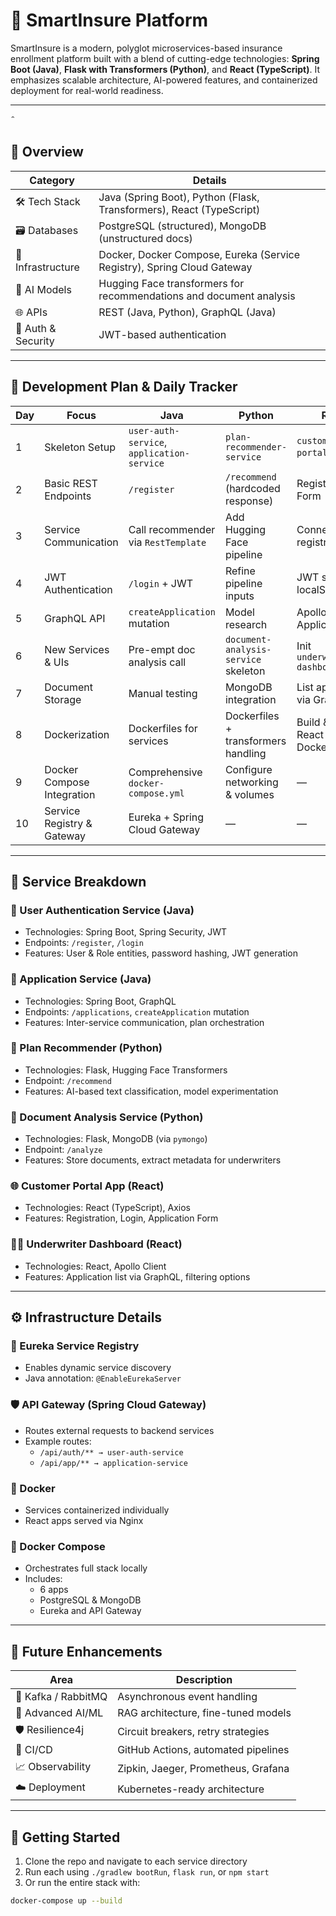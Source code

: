# 🚀 SmartInsure Platform

SmartInsure is a modern, polyglot microservices-based insurance enrollment platform built with a blend of cutting-edge technologies: **Spring Boot (Java)**, **Flask with Transformers (Python)**, and **React (TypeScript)**. It emphasizes scalable architecture, AI-powered features, and containerized deployment for real-world readiness.

---
 ̑
## 🧭 Overview

| Category         | Details                                                                 |
|------------------|-------------------------------------------------------------------------|
| 🛠️ Tech Stack    | Java (Spring Boot), Python (Flask, Transformers), React (TypeScript)    |
| 🗃️ Databases      | PostgreSQL (structured), MongoDB (unstructured docs)                   |
| 🔧 Infrastructure | Docker, Docker Compose, Eureka (Service Registry), Spring Cloud Gateway |
| 🎯 AI Models      | Hugging Face transformers for recommendations and document analysis     |
| 🌐 APIs           | REST (Java, Python), GraphQL (Java)                                    |
| 🧪 Auth & Security| JWT-based authentication                                                |

---

## 📅 Development Plan & Daily Tracker

| Day | Focus                           | Java                              | Python                                | React                               |
|-----|----------------------------------|------------------------------------|----------------------------------------|-------------------------------------|
| 1   | Skeleton Setup                   | `user-auth-service`, `application-service` | `plan-recommender-service`       | `customer-portal-app` init          |
| 2   | Basic REST Endpoints            | `/register`                        | `/recommend` (hardcoded response)      | Registration Form                   |
| 3   | Service Communication           | Call recommender via `RestTemplate`| Add Hugging Face pipeline              | Connect registration UI             |
| 4   | JWT Authentication              | `/login` + JWT                     | Refine pipeline inputs                 | JWT storage via localStorage        |
| 5   | GraphQL API                     | `createApplication` mutation       | Model research                         | Apollo Client + ApplicationForm     |
| 6   | New Services & UIs              | Pre-empt doc analysis call         | `document-analysis-service` skeleton   | Init `underwriter-dashboard-app`    |
| 7   | Document Storage                | Manual testing                     | MongoDB integration                    | List applications via GraphQL       |
| 8   | Dockerization                   | Dockerfiles for services           | Dockerfiles + transformers handling    | Build & serve React via Docker      |
| 9   | Docker Compose Integration      | Comprehensive `docker-compose.yml`| Configure networking & volumes         | —                                   |
| 10  | Service Registry & Gateway      | Eureka + Spring Cloud Gateway      | —                                      | —                                   |

---

## 🧾 Service Breakdown

### 🔐 User Authentication Service (Java)
- Technologies: Spring Boot, Spring Security, JWT
- Endpoints: `/register`, `/login`
- Features: User & Role entities, password hashing, JWT generation

### 📝 Application Service (Java)
- Technologies: Spring Boot, GraphQL
- Endpoints: `/applications`, `createApplication` mutation
- Features: Inter-service communication, plan orchestration

### 🤖 Plan Recommender (Python)
- Technologies: Flask, Hugging Face Transformers
- Endpoint: `/recommend`
- Features: AI-based text classification, model experimentation

### 📄 Document Analysis Service (Python)
- Technologies: Flask, MongoDB (via `pymongo`)
- Endpoint: `/analyze`
- Features: Store documents, extract metadata for underwriters

### 🌐 Customer Portal App (React)
- Technologies: React (TypeScript), Axios
- Features: Registration, Login, Application Form

### 🧑‍💼 Underwriter Dashboard (React)
- Technologies: React, Apollo Client
- Features: Application list via GraphQL, filtering options

---

## ⚙️ Infrastructure Details

### 🧭 Eureka Service Registry
- Enables dynamic service discovery
- Java annotation: `@EnableEurekaServer`

### 🛡 API Gateway (Spring Cloud Gateway)
- Routes external requests to backend services
- Example routes:
    - `/api/auth/** → user-auth-service`
    - `/api/app/** → application-service`

### 🐳 Docker
- Services containerized individually
- React apps served via Nginx

### 🧩 Docker Compose
- Orchestrates full stack locally
- Includes:
    - 6 apps
    - PostgreSQL & MongoDB
    - Eureka and API Gateway

---

## 🔮 Future Enhancements

| Area              | Description |
|-------------------|-------------|
| 🔁 Kafka / RabbitMQ | Asynchronous event handling |
| 🧠 Advanced AI/ML   | RAG architecture, fine-tuned models |
| 🛡 Resilience4j    | Circuit breakers, retry strategies |
| 🚀 CI/CD           | GitHub Actions, automated pipelines |
| 📈 Observability   | Zipkin, Jaeger, Prometheus, Grafana |
| ☁️ Deployment      | Kubernetes-ready architecture |

---

## 🏁 Getting Started

1. Clone the repo and navigate to each service directory
2. Run each using `./gradlew bootRun`, `flask run`, or `npm start`
3. Or run the entire stack with:

```bash
docker-compose up --build
